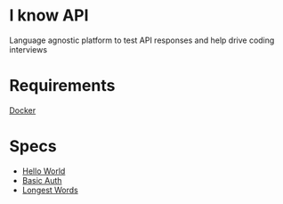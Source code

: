 # I know API
Language agnostic platform to test API responses and help drive coding interviews

# Requirements
[Docker](https://docs.docker.com/engine/getstarted/step_one/#/step-1-get-docker)

# Specs
* [Hello World](specs/hello_world/)  
* [Basic Auth](specs/basic_auth/)
* [Longest Words](specs/longest_words/) 
